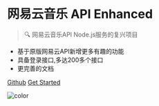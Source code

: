 # 网易云音乐 API Enhanced

> 🔍 网易云音乐API Node.js服务的复兴项目

- 基于原版网易云API新增更多有趣的功能
- 具备登录接口,多达200多个接口
- 更完善的文档


[Github](https://github.com/neteasecloudmusicapienhanced/api-enhanced)
[Get Started](#neteasecloudmusicapienhanced)

![color](#ffffff)
